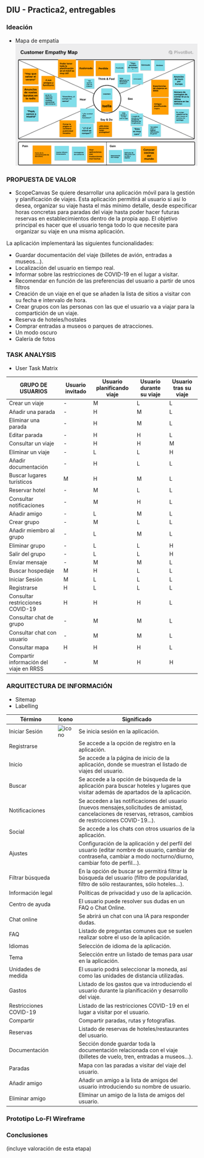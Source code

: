 ## DIU - Practica2, entregables

### Ideación 
* Mapa de empatía
![empathy_map](empathy_map.png)

### PROPUESTA DE VALOR
* ScopeCanvas
Se quiere desarrollar una aplicación móvil para la gestión y planificación de viajes. Esta aplicación permitirá al usuario si así lo desea, organizar su viaje hasta el más mínimo detalle, desde especificar horas concretas para paradas del viaje hasta poder hacer futuras reservas en establecimientos dentro de la propia app. El objetivo principal es hacer que el usuario tenga todo lo que necesite para organizar su viaje en una misma aplicación.

La aplicación implementará las siguientes funcionalidades:
* Guardar documentación del viaje (billetes de avión, entradas a museos…).
* Localización del usuario en tiempo real.
* Informar sobre las restricciones de COVID-19 en el lugar a visitar.
* Recomendar en función de las preferencias del usuario a partir de unos filtros
* Creación de un viaje en el que se añaden la lista de sitios a visitar con su fecha e intervalo de hora.
* Crear grupos con las personas con las que el usuario va a viajar para la compartición de un viaje.
* Reserva de hoteles/hostales
* Comprar entradas a museos o parques de atracciones.
* Un modo oscuro
* Galería de fotos


### TASK ANALYSIS

* User Task Matrix 

| GRUPO DE USUARIOS                       | Usuario invitado | Usuario planificando viaje | Usuario durante su viaje | Usuario tras su viaje |
|-----------------------------------------|------------------|----------------------------|--------------------------|-----------------------|
| Crear un viaje                          | -                | M                          | L                        | L                     |
| Añadir una parada                       | -                | H                          | M                        | L                     |
| Eliminar una parada                     | -                | H                          | M                        | L                     |
| Editar parada                           | -                | H                          | H                        | L                     |
| Consultar un viaje                      | -                | H                          | H                        | M                     |
| Eliminar un viaje                       | -                | L                          | L                        | H                     |
| Añadir documentación                    | -                | H                          | L                        | L                     |
| Buscar lugares turísticos               | M                | H                          | M                        | L                     |
| Reservar hotel                          | -                | M                          | L                        | L                     |
| Consultar notificaciones                | -                | M                          | H                        | L                     |
| Añadir amigo                            | -                | L                          | M                        | L                     |
| Crear grupo                             | -                | M                          | L                        | L                     |
| Añadir miembro al grupo                 | -                | L                          | M                        | L                     |
| Eliminar grupo                          | -                | L                          | L                        | H                     |
| Salir del grupo                         | -                | L                          | L                        | H                     |
| Enviar mensaje                          | -                | M                          | M                        | L                     |
| Buscar hospedaje                        | M                | H                          | L                        | L                     |
| Iniciar Sesión                          | M                | L                          | L                        | L                     |
| Registrarse                             | H                | L                          | L                        | L                     |
| Consultar restricciones COVID-19        | H                | H                          | H                        | L                     |
| Consultar chat de grupo                 | -                | M                          | M                        | L                     |
| Consultar chat con usuario              | -                | M                          | M                        | L                     |
| Consultar mapa                          | H                | H                          | H                        | L                     |
| Compartir información del viaje en RRSS | -                | M                          | H                        | H                     |




### ARQUITECTURA DE INFORMACIÓN

* Sitemap 
* Labelling 

| Término                | Icono | Significado                                                                                                                                                         |
|------------------------|-------|---------------------------------------------------------------------------------------------------------------------------------------------------------------------|
| Iniciar Sesión         |![icono](icono/iniciar_sesion.png)       | Se inicia sesión en la aplicación.                                                                                                                                  |
| Registrarse            |       | Se accede a la opción de registro en la aplicación.                                                                                                                 |
| Inicio                 |       | Se accede a la página de inicio de la aplicación, donde se muestran el listado de viajes del usuario.                                                               |
| Buscar                 |       | Se accede a la opción de búsqueda de la aplicación para buscar hoteles y lugares que visitar además de apartados de la aplicación.                                  |
| Notificaciones         |       | Se acceden a las notificaciones del usuario (nuevos mensajes,solicitudes de amistad, cancelaciones de reservas, retrasos, cambios de restricciones COVID-19...).    |
| Social                 |       | Se accede a los chats con otros usuarios de la aplicación.                                                                                                          |
| Ajustes                |       | Configuración de la aplicación y del perfil del usuario (editar nombre de usuario, cambiar de contraseña, cambiar a modo nocturno/diurno, cambiar foto de perfil…). |
| Filtrar búsqueda       |       | En la opción de buscar se permitirá filtrar la búsqueda del usuario (filtro de popularidad, filtro de sólo restaurantes, sólo hoteles…).                            |
| Información legal      |       | Políticas de privacidad y uso de la aplicación.                                                                                                                     |
| Centro de ayuda        |       | El usuario puede resolver sus dudas en un FAQ o Chat Online.                                                                                                        |
| Chat online            |       | Se abrirá un chat con una IA para responder dudas.                                                                                                                  |
| FAQ                    |       | Listado de preguntas comunes que se suelen realizar sobre el uso de la aplicación.                                                                                  |
| Idiomas                |       | Selección de idioma de la aplicación.                                                                                                                               |
| Tema                   |       | Selección entre un listado de temas para usar en la aplicación.                                                                                                     |
| Unidades de medida     |       | El usuario podrá seleccionar la moneda, así como las unidades de distancia utilizadas.                                                                              |
| Gastos                 |       | Listado de los gastos que va introduciendo el usuario durante la planificación y desarrollo del viaje.                                                              |
| Restricciones COVID-19 |       | Listado de las restricciones COVID-19 en el lugar a visitar por el usuario.                                                                                         |
| Compartir              |       | Compartir paradas, rutas y fotografías.                                                                                                                             |
| Reservas               |       | Listado de reservas de hoteles/restaurantes del usuario.                                                                                                            |
| Documentación          |       | Sección donde guardar toda la documentación relacionada con el viaje (billetes de vuelo, tren, entradas a museos…).                                                 |
| Paradas                |       | Mapa con las paradas a visitar del viaje del usuario.                                                                                                               |
| Añadir amigo           |       | Añadir un amigo a la lista de amigos del usuario introduciendo su nombre de usuario.                                                                                |
| Eliminar amigo         |       | Eliminar un amigo de la lista de amigos del usuario.                                                                                                                |

                                                                                                              



### Prototipo Lo-FI Wireframe 


### Conclusiones  
(incluye valoración de esta etapa)
